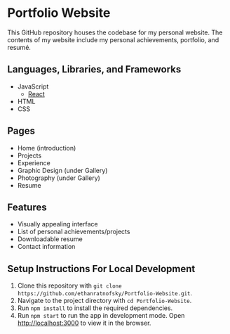 # Portfolio Website
This GitHub repository houses the codebase for my personal website. The contents of my website include my personal achievements, portfolio, and resumé.
## Languages, Libraries, and Frameworks
- JavaScript
    - [React](https://reactjs.org/)
- HTML
- CSS
## Pages
- Home (introduction)
- Projects
- Experience
- Graphic Design (under Gallery)
- Photography (under Gallery)
- Resume
## Features
- Visually appealing interface
- List of personal achievements/projects
- Downloadable resume
- Contact information
## Setup Instructions For Local Development
1. Clone this repository with `git clone https://github.com/ethanratnofsky/Portfolio-Website.git`.
2. Navigate to the project directory with `cd Portfolio-Website`.
3. Run `npm install` to install the required dependencies.
4. Run `npm start` to run the app in development mode. Open [http://localhost:3000](http://localhost:3000) to view it in the browser.
